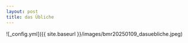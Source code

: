```yaml
---
layout: post
title: das Übliche
---
```


![_config.yml]({{ site.baseurl }}/images/bmr20250109_dasuebliche.jpeg)
